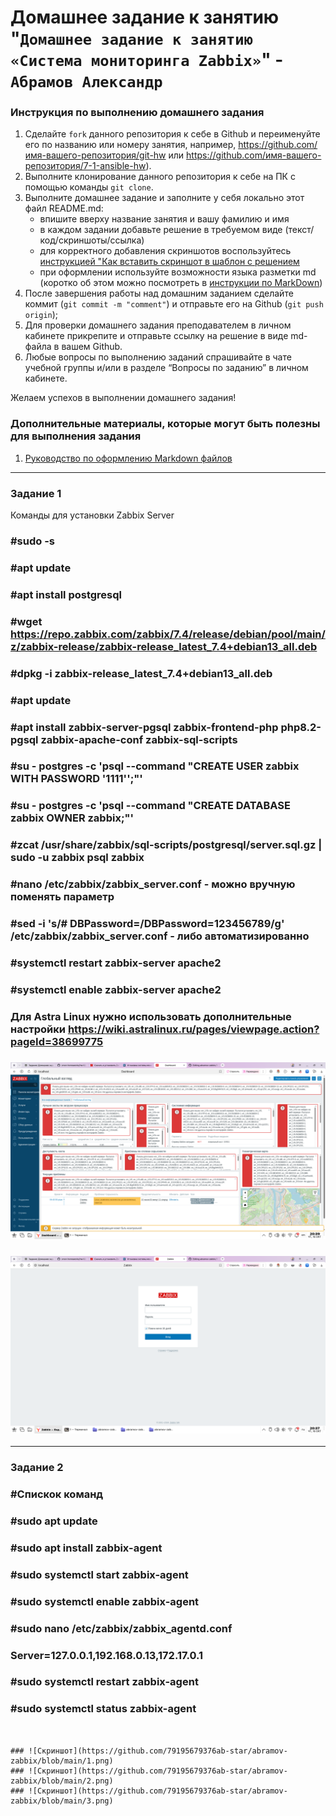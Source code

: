 # Домашнее задание к занятию "`Домашнее задание к занятию «Система мониторинга Zabbix»`" - `Абрамов Александр`


### Инструкция по выполнению домашнего задания

   1. Сделайте `fork` данного репозитория к себе в Github и переименуйте его по названию или номеру занятия, например, https://github.com/имя-вашего-репозитория/git-hw или  https://github.com/имя-вашего-репозитория/7-1-ansible-hw).
   2. Выполните клонирование данного репозитория к себе на ПК с помощью команды `git clone`.
   3. Выполните домашнее задание и заполните у себя локально этот файл README.md:
      - впишите вверху название занятия и вашу фамилию и имя
      - в каждом задании добавьте решение в требуемом виде (текст/код/скриншоты/ссылка)
      - для корректного добавления скриншотов воспользуйтесь [инструкцией "Как вставить скриншот в шаблон с решением](https://github.com/netology-code/sys-pattern-homework/blob/main/screen-instruction.md)
      - при оформлении используйте возможности языка разметки md (коротко об этом можно посмотреть в [инструкции  по MarkDown](https://github.com/netology-code/sys-pattern-homework/blob/main/md-instruction.md))
   4. После завершения работы над домашним заданием сделайте коммит (`git commit -m "comment"`) и отправьте его на Github (`git push origin`);
   5. Для проверки домашнего задания преподавателем в личном кабинете прикрепите и отправьте ссылку на решение в виде md-файла в вашем Github.
   6. Любые вопросы по выполнению заданий спрашивайте в чате учебной группы и/или в разделе “Вопросы по заданию” в личном кабинете.
   
Желаем успехов в выполнении домашнего задания!
   
### Дополнительные материалы, которые могут быть полезны для выполнения задания

1. [Руководство по оформлению Markdown файлов](https://gist.github.com/Jekins/2bf2d0638163f1294637#Code)

---

### Задание 1
Команды для установки Zabbix Server
### #sudo -s
### #apt update
### #apt install postgresql
### #wget https://repo.zabbix.com/zabbix/7.4/release/debian/pool/main/z/zabbix-release/zabbix-release_latest_7.4+debian13_all.deb
### #dpkg -i zabbix-release_latest_7.4+debian13_all.deb
### #apt update
### #apt install zabbix-server-pgsql zabbix-frontend-php php8.2-pgsql zabbix-apache-conf zabbix-sql-scripts
### #su - postgres -c 'psql --command "CREATE USER zabbix WITH PASSWORD '1111'';"'
### #su - postgres -c 'psql --command "CREATE DATABASE zabbix OWNER zabbix;"'
### #zcat /usr/share/zabbix/sql-scripts/postgresql/server.sql.gz | sudo -u zabbix psql zabbix
### #nano /etc/zabbix/zabbix_server.conf - можно вручную поменять параметр
### #sed -i 's/# DBPassword=/DBPassword=123456789/g' /etc/zabbix/zabbix_server.conf - либо автоматизированно
### #systemctl restart zabbix-server apache2
### #systemctl enable zabbix-server apache2

### Для Astra Linux нужно использовать дополнительные настройки  https://wiki.astralinux.ru/pages/viewpage.action?pageId=38699775

### ![Скриншот](https://github.com/79195679376ab-star/abramov-zabbix/blob/main/Zabbix1(1).png)
### ![Скриншот](https://github.com/79195679376ab-star/abramov-zabbix/blob/main/zabbix1.png)


---

### Задание 2
### #Спискок команд
### #sudo apt update
### #sudo apt install zabbix-agent
### #sudo systemctl start zabbix-agent
### #sudo systemctl enable zabbix-agent
### #sudo nano /etc/zabbix/zabbix_agentd.conf
###       Server=127.0.0.1,192.168.0.13,172.17.0.1
### #sudo systemctl restart zabbix-agent
### #sudo systemctl status zabbix-agent
```


### ![Скриншот](https://github.com/79195679376ab-star/abramov-zabbix/blob/main/1.png)
### ![Скриншот](https://github.com/79195679376ab-star/abramov-zabbix/blob/main/2.png)
### ![Скриншот](https://github.com/79195679376ab-star/abramov-zabbix/blob/main/3.png)
